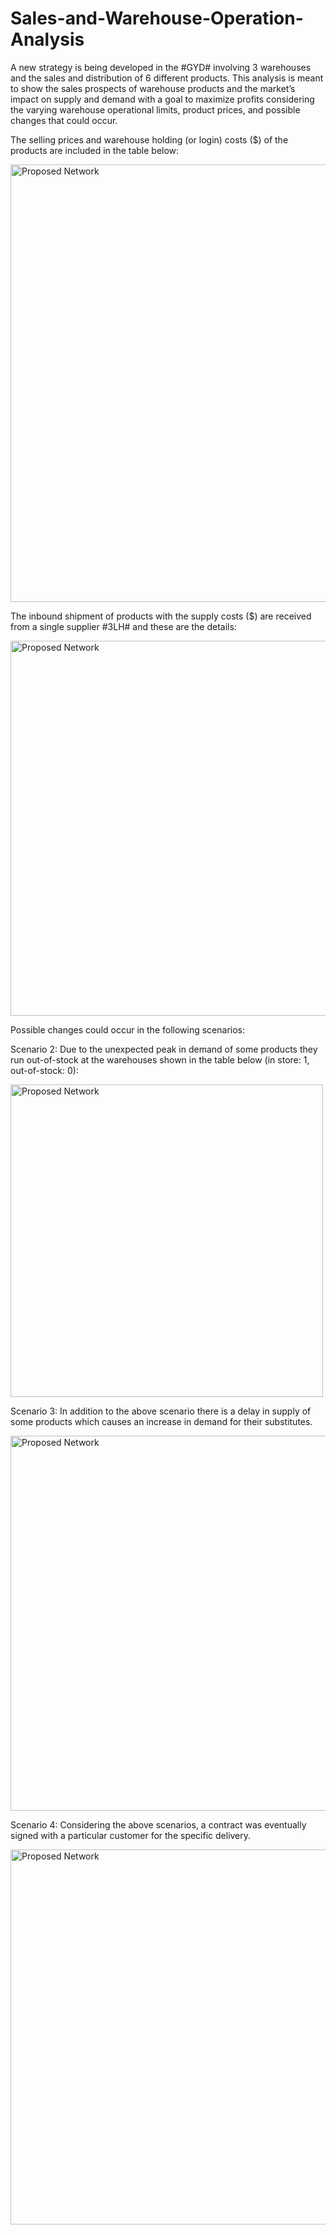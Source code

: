 # Sales-and-Warehouse-Operation-Analysis
A new strategy is being developed in the #GYD# involving 3 warehouses and the sales and distribution of 6 different products. This analysis is meant to show the sales prospects of warehouse products and the market’s impact on supply and demand with a goal to maximize profits considering the varying warehouse operational limits, product prices, and possible changes that could occur.

The selling prices and warehouse holding (or login) costs ($) of the products are included in the table below:

<img width="700" alt="Proposed Network" src="https://github.com/pchibu/Sales-Warehouse-Operation-Analysis/assets/36771683/15fe729c-7961-416d-ab4d-e17e60793298">


The inbound shipment of products with the supply costs ($) are received from a single supplier #3LH# and these are the details:

<img width="600" alt="Proposed Network" src="https://github.com/pchibu/Sales-Warehouse-Operation-Analysis/assets/36771683/8a8efd7c-ef0e-4c9a-b576-d4562df49841">


Possible changes could occur in the following scenarios:

Scenario 2: Due to the unexpected peak in demand of some products they run out-of-stock at the warehouses shown in the table below (in store: 1, out-of-stock: 0):

<img width="500" alt="Proposed Network" src="https://github.com/pchibu/Sales-and-Warehouse-Operation-Analysis/assets/36771683/bc680c5d-8a8e-48d9-a116-d58a9bc6ff97">


Scenario 3: In addition to the above scenario there is a delay in supply of some products which causes an increase in demand for their substitutes.

<img width="600" alt="Proposed Network" src="https://github.com/pchibu/Sales-Warehouse-Operation-Analysis/assets/36771683/8c1d0399-1f7d-4267-862f-f6f5c0de50a5">


Scenario 4: Considering the above scenarios, a contract was eventually signed with a particular customer for the specific delivery.

<img width="600" alt="Proposed Network" src="https://github.com/pchibu/Sales-Warehouse-Operation-Analysis/assets/36771683/7abb184c-f197-4004-a249-c68f93bd99b8">





